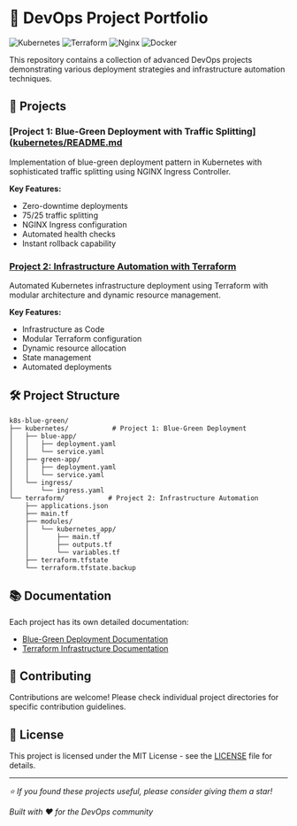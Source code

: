 # 🚀 DevOps Project Portfolio
![Kubernetes](https://img.shields.io/badge/kubernetes-%23326ce5.svg?style=for-the-badge&logo=kubernetes&logoColor=white)
![Terraform](https://img.shields.io/badge/terraform-%235835CC.svg?style=for-the-badge&logo=terraform&logoColor=white)
![Nginx](https://img.shields.io/badge/nginx-%23009639.svg?style=for-the-badge&logo=nginx&logoColor=white)
![Docker](https://img.shields.io/badge/docker-%230db7ed.svg?style=for-the-badge&logo=docker&logoColor=white)

This repository contains a collection of advanced DevOps projects demonstrating various deployment strategies and infrastructure automation techniques.

## 📂 Projects

### [Project 1: Blue-Green Deployment with Traffic Splitting]([kubernetes/README.md]()
Implementation of blue-green deployment pattern in Kubernetes with sophisticated traffic splitting using NGINX Ingress Controller.

**Key Features:**
- Zero-downtime deployments
- 75/25 traffic splitting
- NGINX Ingress configuration
- Automated health checks
- Instant rollback capability

### [Project 2: Infrastructure Automation with Terraform](terraform/README.md)
Automated Kubernetes infrastructure deployment using Terraform with modular architecture and dynamic resource management.

**Key Features:**
- Infrastructure as Code
- Modular Terraform configuration
- Dynamic resource allocation
- State management
- Automated deployments

## 🛠️ Project Structure
```
k8s-blue-green/
├── kubernetes/           # Project 1: Blue-Green Deployment
│   ├── blue-app/
│   │   ├── deployment.yaml
│   │   └── service.yaml
│   ├── green-app/
│   │   ├── deployment.yaml
│   │   └── service.yaml
│   └── ingress/
│       └── ingress.yaml
└── terraform/           # Project 2: Infrastructure Automation
    ├── applications.json
    ├── main.tf
    ├── modules/
    │   └── kubernetes_app/
    │       ├── main.tf
    │       ├── outputs.tf
    │       └── variables.tf
    ├── terraform.tfstate
    └── terraform.tfstate.backup
```

## 📚 Documentation
Each project has its own detailed documentation:
- [Blue-Green Deployment Documentation](kubernetes/README.md)
- [Terraform Infrastructure Documentation](terraform/README.md)

## 🤝 Contributing
Contributions are welcome! Please check individual project directories for specific contribution guidelines.

## 📝 License
This project is licensed under the MIT License - see the [LICENSE](LICENSE) file for details.

---
*⭐️ If you found these projects useful, please consider giving them a star!*

*Built with ❤️ for the DevOps community*

